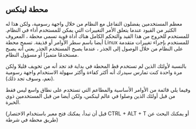 ## محطة لينكس

معظم المستخدمين يفضلون التفاعل مع النظام من خلال واجهة رسومية، ولكن هذا له الكثير من القيود عندما يتعلق الأمر التغييرات التي يمكن للمستخدم أداء في النظام. للمستخدم للخروج من هذا القيد والتحكم الكامل هناك أداة قوية تسمى محطة ، المعروف أيضا باسم سطر الأوامر أو قذيفة. تسمح محطة Linux للمستخدم بإجراء تغييرات متقدمة على النظام من خلال الوصول إلى الجذر ، عندما يصبح المستخدم الجذر يعني أنه يصبح مستخدمًا متميزًا أو مسؤول النظام.

بالنسبة لأولئك الذين لم تستخدم قط المحطة في بداية قد تجد أنه من تخويف قليلا ولكن مرة واحدة كنت تمارس سيدرك أنه أكثر كفاءة وأكثر سهولة الاستخدام واجهة رسومية (نعم، وسوف تجد ذلك).

وفيما يلي قائمة من الأوامر الأساسية والمطاعم التي تستخدم على نطاق واسع ليس فقط من قبل أولئك الذين وصلوا في عالم لينكس، ولكن أيضا من قبل المستخدمين ذوي الخبرة.

(قبل أن تبدأ، يمكنك فتح معبر باستخدام الاختصار CTRL + ALT + T أو يمكنك البحث عن طريق محطة في شرطة)

